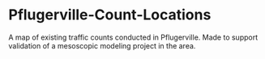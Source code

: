 # Pflugerville-Count-Locations
A map of existing traffic counts conducted in Pflugerville. Made to support validation of a mesoscopic modeling project in the area.
